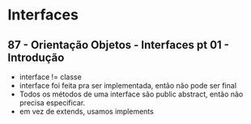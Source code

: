 # Interfaces

## 87 - Orientação Objetos - Interfaces pt 01 - Introdução

- interface != classe
- interface foi feita pra ser implementada, então não pode ser final
- Todos os métodos de uma interface são public abstract, então não precisa especificar.
- em vez de extends, usamos implements



